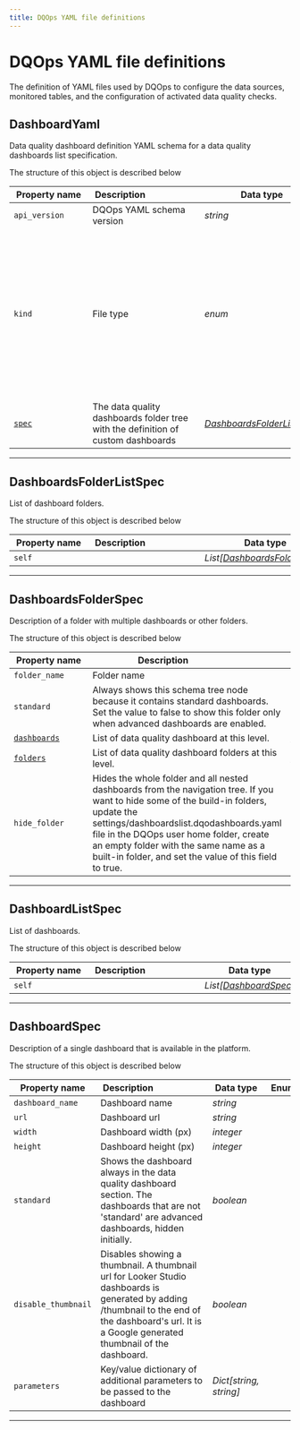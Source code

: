 ```yaml
---
title: DQOps YAML file definitions
---
```

# DQOps YAML file definitions
The definition of YAML files used by DQOps to configure the data sources, monitored tables, and the configuration of activated data quality checks.


## DashboardYaml
Data quality dashboard definition YAML schema for a data quality dashboards list specification.


The structure of this object is described below

|&nbsp;Property&nbsp;name&nbsp;|&nbsp;Description&nbsp;&nbsp;&nbsp;&nbsp;&nbsp;&nbsp;&nbsp;&nbsp;&nbsp;&nbsp;&nbsp;&nbsp;&nbsp;&nbsp;&nbsp;&nbsp;&nbsp;&nbsp;&nbsp;&nbsp;&nbsp;|&nbsp;Data&nbsp;type&nbsp;|&nbsp;Enum&nbsp;values&nbsp;|&nbsp;Default&nbsp;value&nbsp;|&nbsp;Sample&nbsp;values&nbsp;|
|---------------|---------------------------------|-----------|-------------|---------------|---------------|
|<span class="no-wrap-code ">`api_version`</span>|DQOps YAML schema version|*string*| |dqo/v1| |
|<span class="no-wrap-code ">`kind`</span>|File type|*enum*|*source*<br/>*table*<br/>*sensor*<br/>*provider_sensor*<br/>*rule*<br/>*check*<br/>*settings*<br/>*file_index*<br/>*connection_similarity_index*<br/>*dashboards*<br/>*default_schedules*<br/>*default_checks*<br/>*default_table_checks*<br/>*default_column_checks*<br/>*default_notifications*<br/>|dashboards| |
|<span class="no-wrap-code ">[`spec`](./DashboardYaml.md#dashboardsfolderlistspec)</span>|The data quality dashboards folder tree with the definition of custom dashboards|*[DashboardsFolderListSpec](./DashboardYaml.md#dashboardsfolderlistspec)*| | | |



___

## DashboardsFolderListSpec
List of dashboard folders.


The structure of this object is described below

|&nbsp;Property&nbsp;name&nbsp;|&nbsp;Description&nbsp;&nbsp;&nbsp;&nbsp;&nbsp;&nbsp;&nbsp;&nbsp;&nbsp;&nbsp;&nbsp;&nbsp;&nbsp;&nbsp;&nbsp;&nbsp;&nbsp;&nbsp;&nbsp;&nbsp;&nbsp;|&nbsp;Data&nbsp;type&nbsp;|&nbsp;Enum&nbsp;values&nbsp;|&nbsp;Default&nbsp;value&nbsp;|&nbsp;Sample&nbsp;values&nbsp;|
|---------------|---------------------------------|-----------|-------------|---------------|---------------|
|<span class="no-wrap-code ">`self`</span>||*List[[DashboardsFolderSpec](./DashboardYaml.md#dashboardsfolderspec)]*| | | |



___

## DashboardsFolderSpec
Description of a folder with multiple dashboards or other folders.


The structure of this object is described below

|&nbsp;Property&nbsp;name&nbsp;|&nbsp;Description&nbsp;&nbsp;&nbsp;&nbsp;&nbsp;&nbsp;&nbsp;&nbsp;&nbsp;&nbsp;&nbsp;&nbsp;&nbsp;&nbsp;&nbsp;&nbsp;&nbsp;&nbsp;&nbsp;&nbsp;&nbsp;|&nbsp;Data&nbsp;type&nbsp;|&nbsp;Enum&nbsp;values&nbsp;|&nbsp;Default&nbsp;value&nbsp;|&nbsp;Sample&nbsp;values&nbsp;|
|---------------|---------------------------------|-----------|-------------|---------------|---------------|
|<span class="no-wrap-code ">`folder_name`</span>|Folder name|*string*| | | |
|<span class="no-wrap-code ">`standard`</span>|Always shows this schema tree node because it contains standard dashboards. Set the value to false to show this folder only when advanced dashboards are enabled.|*boolean*| | | |
|<span class="no-wrap-code ">[`dashboards`](./DashboardYaml.md#dashboardlistspec)</span>|List of data quality dashboard at this level.|*[DashboardListSpec](./DashboardYaml.md#dashboardlistspec)*| | | |
|<span class="no-wrap-code ">[`folders`](./DashboardYaml.md#dashboardsfolderlistspec)</span>|List of data quality dashboard folders at this level.|*[DashboardsFolderListSpec](./DashboardYaml.md#dashboardsfolderlistspec)*| | | |
|<span class="no-wrap-code ">`hide_folder`</span>|Hides the whole folder and all nested dashboards from the navigation tree. If you want to hide some of the build-in folders, update the settings/dashboardslist.dqodashboards.yaml file in the DQOps user home folder, create an empty folder with the same name as a built-in folder, and set the value of this field to true.|*boolean*| | | |



___

## DashboardListSpec
List of dashboards.


The structure of this object is described below

|&nbsp;Property&nbsp;name&nbsp;|&nbsp;Description&nbsp;&nbsp;&nbsp;&nbsp;&nbsp;&nbsp;&nbsp;&nbsp;&nbsp;&nbsp;&nbsp;&nbsp;&nbsp;&nbsp;&nbsp;&nbsp;&nbsp;&nbsp;&nbsp;&nbsp;&nbsp;|&nbsp;Data&nbsp;type&nbsp;|&nbsp;Enum&nbsp;values&nbsp;|&nbsp;Default&nbsp;value&nbsp;|&nbsp;Sample&nbsp;values&nbsp;|
|---------------|---------------------------------|-----------|-------------|---------------|---------------|
|<span class="no-wrap-code ">`self`</span>||*List[[DashboardSpec](./DashboardYaml.md#dashboardspec)]*| | | |



___

## DashboardSpec
Description of a single dashboard that is available in the platform.


The structure of this object is described below

|&nbsp;Property&nbsp;name&nbsp;|&nbsp;Description&nbsp;&nbsp;&nbsp;&nbsp;&nbsp;&nbsp;&nbsp;&nbsp;&nbsp;&nbsp;&nbsp;&nbsp;&nbsp;&nbsp;&nbsp;&nbsp;&nbsp;&nbsp;&nbsp;&nbsp;&nbsp;|&nbsp;Data&nbsp;type&nbsp;|&nbsp;Enum&nbsp;values&nbsp;|&nbsp;Default&nbsp;value&nbsp;|&nbsp;Sample&nbsp;values&nbsp;|
|---------------|---------------------------------|-----------|-------------|---------------|---------------|
|<span class="no-wrap-code ">`dashboard_name`</span>|Dashboard name|*string*| | | |
|<span class="no-wrap-code ">`url`</span>|Dashboard url|*string*| | | |
|<span class="no-wrap-code ">`width`</span>|Dashboard width (px)|*integer*| | | |
|<span class="no-wrap-code ">`height`</span>|Dashboard height (px)|*integer*| | | |
|<span class="no-wrap-code ">`standard`</span>|Shows the dashboard always in the data quality dashboard section. The dashboards that are not &#x27;standard&#x27; are advanced dashboards, hidden initially.|*boolean*| | | |
|<span class="no-wrap-code ">`disable_thumbnail`</span>|Disables showing a thumbnail. A thumbnail url for Looker Studio dashboards is generated by adding /thumbnail to the end of the dashboard&#x27;s url. It is a Google generated thumbnail of the dashboard.|*boolean*| | | |
|<span class="no-wrap-code ">`parameters`</span>|Key/value dictionary of additional parameters to be passed to the dashboard|*Dict[string, string]*| | | |



___

